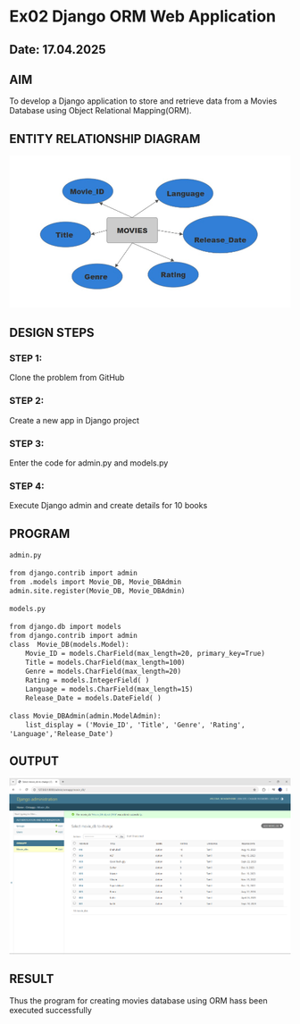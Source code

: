 # Ex02 Django ORM Web Application
## Date: 17.04.2025

## AIM
To develop a Django application to store and retrieve data from a Movies Database using Object Relational Mapping(ORM).

## ENTITY RELATIONSHIP DIAGRAM
![alt text](<WhatsApp Image 2025-04-17 at 11.13.08_e221a0f2.jpg>)


## DESIGN STEPS

### STEP 1:
Clone the problem from GitHub

### STEP 2:
Create a new app in Django project

### STEP 3:
Enter the code for admin.py and models.py

### STEP 4:
Execute Django admin and create details for 10 books

## PROGRAM
```
admin.py

from django.contrib import admin 
from .models import Movie_DB, Movie_DBAdmin 
admin.site.register(Movie_DB, Movie_DBAdmin)

models.py

from django.db import models 
from django.contrib import admin 
class  Movie_DB(models.Model): 
    Movie_ID = models.CharField(max_length=20, primary_key=True) 
    Title = models.CharField(max_length=100) 
    Genre = models.CharField(max_length=20) 
    Rating = models.IntegerField( ) 
    Language = models.CharField(max_length=15) 
    Release_Date = models.DateField( ) 

class Movie_DBAdmin(admin.ModelAdmin): 
    list_display = ('Movie_ID', 'Title', 'Genre', 'Rating', 'Language','Release_Date')

```


## OUTPUT

![alt text](<Screenshot 2025-04-17 110804.png>)

## RESULT
Thus the program for creating movies database using ORM hass been executed successfully
